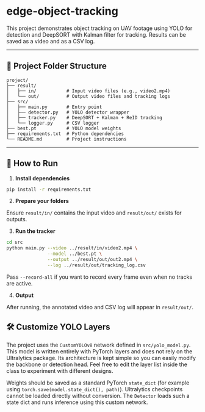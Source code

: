 # edge-object-tracking

This project demonstrates object tracking on UAV footage using YOLO for detection and DeepSORT with Kalman filter for tracking. Results can be saved as a video and as a CSV log.

---

## 📁 Project Folder Structure

```
project/
├── result/
│   ├── in/           # Input video files (e.g., video2.mp4)
│   └── out/          # Output video files and tracking logs
├── src/
│   ├── main.py       # Entry point
│   ├── detector.py   # YOLO detector wrapper
│   ├── tracker.py    # DeepSORT + Kalman + ReID tracking
│   └── logger.py     # CSV logger
├── best.pt           # YOLO model weights
├── requirements.txt  # Python dependencies
└── README.md         # Project instructions
```

---

## 🚀 How to Run

1. **Install dependencies**

```bash
pip install -r requirements.txt
```

2. **Prepare your folders**

Ensure `result/in/` contains the input video and `result/out/` exists for outputs.

3. **Run the tracker**

```bash
cd src
python main.py --video ../result/in/video2.mp4 \
               --model ../best.pt \
               --output ../result/out/out2.mp4 \
               --log ../result/out/tracking_log.csv
```

Pass `--record-all` if you want to record every frame even when no tracks are active.

4. **Output**

After running, the annotated video and CSV log will appear in `result/out/`.


## 🛠 Customize YOLO Layers

The project uses the `CustomYOLOv8` network defined in `src/yolo_model.py`.
This model is written entirely with PyTorch layers and does not rely on the
Ultralytics package.  Its architecture is kept simple so you can easily modify
the backbone or detection head.  Feel free to edit the layer list inside the
class to experiment with different designs.

Weights should be saved as a standard PyTorch `state_dict` (for example using
`torch.save(model.state_dict(), path)`).  Ultralytics checkpoints cannot be
loaded directly without conversion.  The `Detector` loads such a state dict and
runs inference using this custom network.
